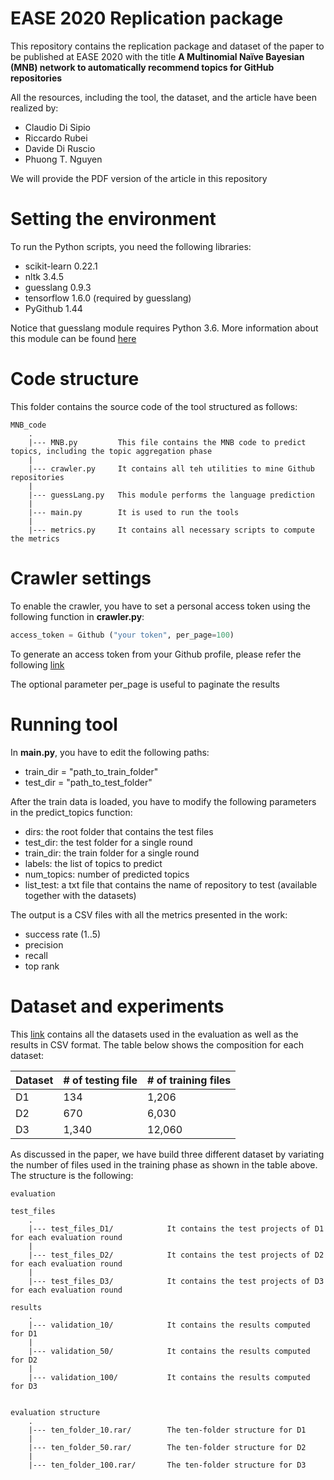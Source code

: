 # EASE 2020 Replication package


This repository contains the replication package and dataset of the paper to be published at EASE 2020 with the title **A Multinomial Naïve Bayesian (MNB) network to
automatically recommend topics for GitHub repositories**

All the resources, including the tool, the dataset, and the article have been realized by:

- Claudio Di Sipio 
- Riccardo Rubei
- Davide Di Ruscio
- Phuong T. Nguyen


We will provide the PDF version of the article in this repository



# Setting the environment 

To run the Python scripts, you need the following libraries:

- scikit-learn 0.22.1
- nltk 3.4.5
- guesslang 0.9.3
- tensorflow 1.6.0 (required by guesslang)
- PyGithub 1.44

Notice that guesslang module requires Python 3.6. More information about this module can be found [here](https://pypi.org/project/guesslang/)


# Code structure 

This folder contains the source code of the tool structured as follows:
```
MNB_code
    .
    |--- MNB.py         This file contains the MNB code to predict topics, including the topic aggregation phase
    |
    |--- crawler.py     It contains all teh utilities to mine Github repositories
    |
    |--- guessLang.py   This module performs the language prediction
    |
    |--- main.py        It is used to run the tools
    |
    |--- metrics.py     It contains all necessary scripts to compute the metrics         
```



# Crawler settings

To enable the crawler, you have to set a personal access token using the following function in **crawler.py**:
```python
access_token = Github ("your token", per_page=100)
```

To generate an access token from your Github profile, please refer the following [link](https://help.github.com/en/github/authenticating-to-github/creating-a-personal-access-token-for-the-command-line)

The optional parameter per_page is useful to paginate the results


# Running tool 

In **main.py**, you have to edit the following paths:

- train_dir = "path_to_train_folder"
- test_dir = "path_to_test_folder"


After the train data is loaded, you have to modify the following parameters in the predict_topics function: 

- dirs: the root folder that contains the test files
- test_dir: the test folder for a single round
- train_dir: the train folder for a single round
- labels: the list of topics to predict
- num_topics: number of predicted topics
- list_test: a txt file that contains the name of repository to test (available together with the datasets)

The output is a CSV files with all the metrics presented in the work:
- success rate (1..5)
- precision
- recall
- top rank



# Dataset and experiments

This [link](https://drive.google.com/drive/folders/197LCCfBTcpbqqaPfxO4C8V0t3f-XFnKT) contains all the datasets used in the evaluation as well as the results in CSV format. The table below shows the composition for each dataset:

| Dataset | # of testing file | # of training files |
|---------|-------------------|---------------------|
| D1      | 134               | 1,206               |
| D2      | 670               | 6,030               |
| D3      | 1,340             | 12,060              |


As discussed in the paper, we have build three different dataset by variating the number of files used in the training phase as shown in the table above. The structure is the following:

```
evaluation

test_files
    .
    |--- test_files_D1/            It contains the test projects of D1 for each evaluation round
    |
    |--- test_files_D2/            It contains the test projects of D2 for each evaluation round
    |
    |--- test_files_D3/            It contains the test projects of D3 for each evaluation round

results
    .
    |--- validation_10/            It contains the results computed for D1  
    |
    |--- validation_50/            It contains the results computed for D2 
    |
    |--- validation_100/           It contains the results computed for D3 


evaluation structure
    .
    |--- ten_folder_10.rar/        The ten-folder structure for D1
    |
    |--- ten_folder_50.rar/        The ten-folder structure for D2
    |
    |--- ten_folder_100.rar/       The ten-folder structure for D3
    
```




